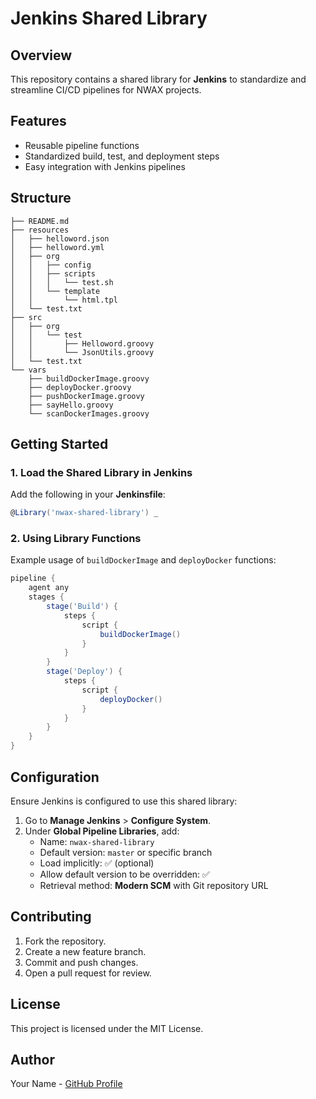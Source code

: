 # Jenkins Shared Library

## Overview
This repository contains a shared library for **Jenkins** to standardize and streamline CI/CD pipelines for NWAX projects.

## Features
- Reusable pipeline functions
- Standardized build, test, and deployment steps
- Easy integration with Jenkins pipelines

## Structure
```
├── README.md
├── resources
│   ├── helloword.json
│   ├── helloword.yml
│   ├── org
│   │   ├── config
│   │   ├── scripts
│   │   │   └── test.sh
│   │   └── template
│   │       └── html.tpl
│   └── test.txt
├── src
│   ├── org
│   │   └── test
│   │       ├── Helloword.groovy
│   │       └── JsonUtils.groovy
│   └── test.txt
└── vars
    ├── buildDockerImage.groovy
    ├── deployDocker.groovy
    ├── pushDockerImage.groovy
    ├── sayHello.groovy
    └── scanDockerImages.groovy
```

## Getting Started

### 1. Load the Shared Library in Jenkins
Add the following in your **Jenkinsfile**:
```groovy
@Library('nwax-shared-library') _
```

### 2. Using Library Functions
Example usage of `buildDockerImage` and `deployDocker` functions:
```groovy
pipeline {
    agent any
    stages {
        stage('Build') {
            steps {
                script {
                    buildDockerImage()
                }
            }
        }
        stage('Deploy') {
            steps {
                script {
                    deployDocker()
                }
            }
        }
    }
}
```

## Configuration
Ensure Jenkins is configured to use this shared library:
1. Go to **Manage Jenkins** > **Configure System**.
2. Under **Global Pipeline Libraries**, add:
   - Name: `nwax-shared-library`
   - Default version: `master` or specific branch
   - Load implicitly: ✅ (optional)
   - Allow default version to be overridden: ✅
   - Retrieval method: **Modern SCM** with Git repository URL

## Contributing
1. Fork the repository.
2. Create a new feature branch.
3. Commit and push changes.
4. Open a pull request for review.

## License
This project is licensed under the MIT License.

## Author
Your Name - [GitHub Profile](https://github.com/manhhung3004)